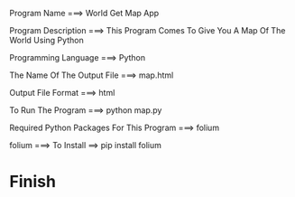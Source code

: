 Program Name ===> World Get Map App

Program Description ===> This Program Comes To Give You A Map Of The World Using Python

Programming Language ===> Python

The Name Of The Output File ===> map.html

Output File Format ===> html

To Run The Program ===> python map.py

Required Python Packages For This Program ===> folium

folium ===> To Install ==> pip install folium

# Finish 
